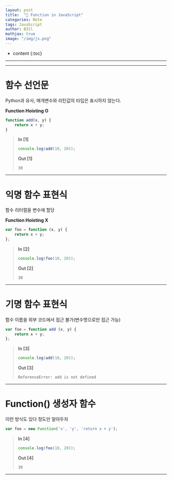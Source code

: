 ```yaml
---
layout: post
title:  "💎 Function in JavaScript"
categories: Note
tags: JavaScript
author: B31l
mathjax: true
image: "/img/js.png"
---
```




* content
{:toc}




---





---





# 함수 선언문

Python과 유사, 매개변수와 리턴값의 타입은 표시하지 않는다.

**Function Hoisting O**

```js
function add(x, y) {
    return x + y;
}
```

>**In [1]**
>
>```js
>console.log(add(10, 20));
>```
>
>**Out [1]**
>
>```
>30
>```

---

# 익명 함수 표현식

함수 리터럴을 변수에 할당

**Function Hoisting X**

```js
var foo = function (x, y) {
    return x + y;
};
```

>**In [2]**
>
>```js
>console.log(foo(10, 20));
>```
>
>**Out [2]**
>
>```
>30
>```

---

# 기명 함수 표현식



함수 이름을 외부 코드에서 접근 불가(변수명으로만 접근 가능)

```js
var foo = function add (x, y) {
    return x + y;
};
```

>**In [3]**
>
>```js
>console.log(add(10, 20));
>```
>
>**Out [3]**
>
>```
>ReferenceError: add is not defined
>```

---

# Function() 생성자 함수

이런 방식도 있다 정도만 알아두자

```js
var foo = new Function('x', 'y', 'return x + y');
```

>**In [4]**
>
>```js
>console.log(foo(10, 20));
>```
>
>**Out [4]**
>
>```
>30
>```

---

# 


